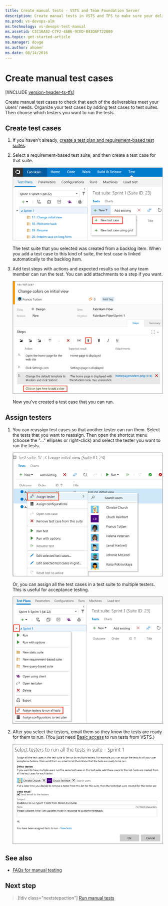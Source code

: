 ```yaml
---
title: Create manual tests - VSTS and Team Foundation Server
description: Create manual tests in VSTS and TFS to make sure your deliverables meet users' needs
ms.prod: vs-devops-alm
ms.technology: vs-devops-test-manual
ms.assetid: C3C10A82-C7F2-4AB6-9CED-B43DAF722800
ms.topic: get-started-article
ms.manager: douge
ms.author: ahomer
ms.date: 08/14/2016
---
```


# Create manual test cases

[!INCLUDE [version-header-ts-tfs](../_shared/version-header-ts-tfs.md)] 

<a name="test-cases"></a>
Create manual test cases to check that each of the deliverables 
meet your users' needs. Organize your test cases by adding test 
cases to test suites. Then choose which testers you want to run 
the tests.

<a name="createcase"></a>
## Create test cases

1. If you haven't already, 
   [create a test plan and requirement-based test suites](create-a-test-plan.md).

1. Select a requirement-based test suite, and then create a 
   test case for that suite.

   ![Select the test suite for a backlog item, then choose New | New Test Case](_img/create-test-cases/CreateTest_1.png)

   The test suite that you selected was created from a backlog item. 
   When you add a test case to this kind of suite, the test case is 
   linked automatically to the backlog item.

1. Add test steps with actions and expected results so that 
   any team member can run the test. You can add attachments to 
   a step if you want.

   ![Create steps for a new manual test case](_img/create-test-cases/CreateTest_3.png)

   Now you've created a test case that you can run.

<a name="assigncase"></a>
## Assign testers

1. You can reassign test cases so that another tester can 
   run them. Select the tests that you want to reassign. Then 
   open the shortcut menu (choose the "..." ellipses or right-click) 
   and select the tester you want to run the tests.

   ![Reassign tests to a different tester](_img/create-test-cases/AssignTester.png)

   Or, you can assign all the test cases in a test suite to multiple testers. 
   This is useful for acceptance testing.
   
   ![On the test suite shortcut menu, choose Assign testers to run all tests](_img/create-test-cases/AssignMultipleTesters.png)

1. After you select the testers, email them so they
   know the tests are ready for them to run. (You just need 
   [Basic access](https://www.visualstudio.com/products/visual-studio-online-Basic-vs)
   to run tests from VSTS.)

   ![Assign testers to run all tests and send emails to them](_img/create-test-cases/AssignMultipleTestersEmail.png)

## See also

*  [FAQs for manual testing](../reference-qa.md#testcases)

##  Next step

> [!div class="nextstepaction"]
> [Run manual tests](run-manual-tests.md)
